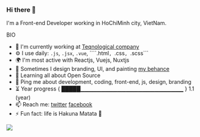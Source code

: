 ### Hi there 👋

I'm a Front-end Developer working in HoChiMinh city, VietNam.

BIO
- 🏢 I'm currently working at [Teqnological company](https://teqnological.asia/)   
- ⚙️ I use daily: ```.js```, ```.jsx```, ```.vue```, ````.html```, ```.css```, ```.scss```       
- 🌍 I'm most active with Reactjs, Vuejs, Nuxtjs   
- 💅 Sometimes I design branding, UI, and painting [my behance](https://www.behance.net/lyhoanam0321)    
- 🌱 Learning all about Open Source    
- 💬 Ping me about development, coding, front-end, js, design, branding     
- ⏳ Year progress { █████▁▁▁▁▁▁▁▁▁▁▁▁▁▁▁▁▁▁▁▁▁▁▁▁▁ } 1.1 (year)     
- 📫 Reach me: [twitter](https://twitter.com/nam64756149) [facebook](https://www.facebook.com/hoanam.ly/)    
- ⚡️ Fun fact: life is Hakuna Matata 🙌    
   
<img src="https://github-readme-stats.vercel.app/api?username=lyhoanam&&show_icons=true&title_color=ffffff&icon_color=bb2acf&text_color=daf7dc&bg_color=151515" />
